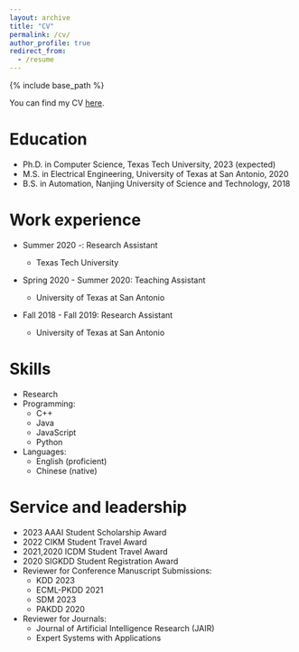 ```yaml
---
layout: archive
title: "CV"
permalink: /cv/
author_profile: true
redirect_from:
  - /resume
---
```


{% include base_path %}

You can find my CV [here](https://drive.google.com/drive/folders/1B-NCJlwZvd1HKAMFnUTPYeELDWb3kHHO?usp=sharing).

Education
======

* Ph.D. in Computer Science, Texas Tech University, 2023 (expected)
* M.S. in Electrical Engineering, University of Texas at San Antonio, 2020
* B.S. in Automation, Nanjing University of Science and Technology, 2018

Work experience
======
* Summer 2020 -: Research Assistant
  * Texas Tech University

* Spring 2020 - Summer 2020: Teaching Assistant
  * University of Texas at San Antonio

* Fall 2018 - Fall 2019: Research Assistant
  * University of Texas at San Antonio
  
Skills
======
* Research
* Programming:
  * C++
  * Java
  * JavaScript
  * Python
* Languages: 
  * English (proficient)
  * Chinese (native)

  
Service and leadership
======
* 2023 AAAI Student Scholarship Award
* 2022 CIKM Student Travel Award
* 2021,2020 ICDM Student Travel Award
* 2020 SIGKDD Student Registration Award
* Reviewer for Conference Manuscript Submissions:
   * KDD 2023 
   * ECML-PKDD 2021
   * SDM 2023
   * PAKDD 2020
* Reviewer for Journals:
   * Journal of Artificial Intelligence Research (JAIR)
   * Expert Systems with Applications

